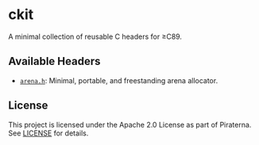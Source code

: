# ckit

A minimal collection of reusable C headers for ≥C89.

## Available Headers

- [`arena.h`](arena.h): Minimal, portable, and freestanding arena allocator.

## License

This project is licensed under the Apache 2.0 License as part of Piraterna. See [LICENSE](LICENSE) for details.
